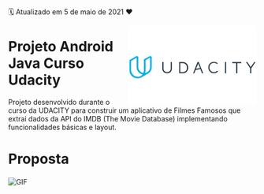 :spiral_calendar: Atualizado em 5 de maio de 2021 :heart:

<img align="right" alt="GIF" height="160px" src="https://github.com/rdeconti/rdeconti-resources/blob/main/Udacity%20-%20Logotipo.png" />

# Projeto Android Java Curso Udacity

Projeto desenvolvido durante o curso da UDACITY para construir um aplicativo de Filmes Famosos que extrai dados da API do IMDB (The Movie Database) implementando funcionalidades básicas e layout.

# Proposta

<img align="center" alt="GIF" src="https://github.com/rdeconti/Projeto-UDACITY-Android-Java-Aplicativo-Filmes-Famosos-1/blob/main/findMovie1.png" />
